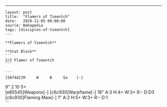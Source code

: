 ---
    layout: post
    title:  "Flamers of Tzeentch"
    date:   2020-12-05 00:00:00
    source: Wahapedia
    tags: [disciples-of-tzeentch]
    ---
    
    **Flamers of Tzeentch**
    
    **Stat Block**
    ```
    2/2 Flamer of Tzeentch
    ```
    
    ```
    [56f442]M     W     B     Sa    [-]
9"    2     10    5+    
[e85545]Weapons[-]
[c6c930]Warpflame[-]
18"    A:3    H:4+   W:3+   R:-    D:D3  
[c6c930]Flaming Maw[-]
1"     A:2    H:5+   W:3+   R:-    D:1   
    ```
    
    
    